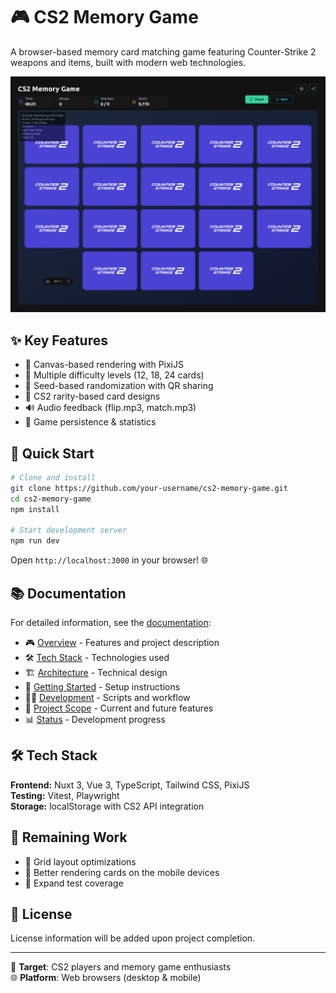 # 🎮 CS2 Memory Game

A browser-based memory card matching game featuring Counter-Strike 2 weapons and items, built with modern web technologies.

<img src="./public/hero.png" alt="CS2 Memory Game" width="800" />

## ✨ Key Features

- 🎨 Canvas-based rendering with PixiJS
- 🎯 Multiple difficulty levels (12, 18, 24 cards)
- 🎲 Seed-based randomization with QR sharing
- 💎 CS2 rarity-based card designs
- 🔊 Audio feedback (flip.mp3, match.mp3)
- 💾 Game persistence & statistics

## 🚀 Quick Start

```bash
# Clone and install
git clone https://github.com/your-username/cs2-memory-game.git
cd cs2-memory-game
npm install

# Start development server
npm run dev
```

Open `http://localhost:3000` in your browser! 🌐

## 📚 Documentation

For detailed information, see the [documentation](./docs/):

- 🎮 [Overview](./docs/overview.md) - Features and project description
- 🛠️ [Tech Stack](./docs/tech-stack.md) - Technologies used
- 🏗️ [Architecture](./docs/architecture.md) - Technical design
- 🚀 [Getting Started](./docs/getting-started.md) - Setup instructions
- 👨‍💻 [Development](./docs/development.md) - Scripts and workflow
- 🎯 [Project Scope](./docs/project-scope.md) - Current and future features
- 📊 [Status](./docs/status.md) - Development progress

## 🛠️ Tech Stack

**Frontend:** Nuxt 3, Vue 3, TypeScript, Tailwind CSS, PixiJS  
**Testing:** Vitest, Playwright  
**Storage:** localStorage with CS2 API integration

## 🔧 Remaining Work

- 🎯 Grid layout optimizations
- 🎯 Better rendering cards on the mobile devices
- 🧪 Expand test coverage

## 📄 License

License information will be added upon project completion.

---

🎯 **Target**: CS2 players and memory game enthusiasts  
🌐 **Platform**: Web browsers (desktop & mobile)
